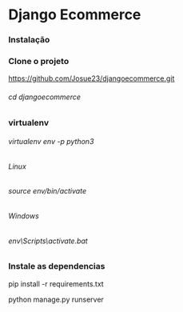 # Django Ecommerce

### Instalação
### Clone o projeto
https://github.com/Josue23/djangoecommerce.git
###### cd djangoecommerce

### virtualenv
  ###### virtualenv env -p python3

###### Linux
  ###### source env/bin/activate

###### Windows
  ###### env\Scripts\activate.bat


### Instale as dependencias
  <p>pip install -r requirements.txt</p>
  <p>python manage.py runserver</p>
